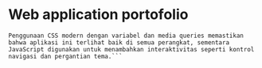 # Web application portofolio

 ``` Aplikasi ini menggunakan HTML, CSS, dan JavaScript untuk menciptakan tampilan yang responsif dan interaktif.
 Penggunaan CSS modern dengan variabel dan media queries memastikan bahwa aplikasi ini terlihat baik di semua perangkat, sementara JavaScript digunakan untuk menambahkan interaktivitas seperti kontrol navigasi dan pergantian tema.```

